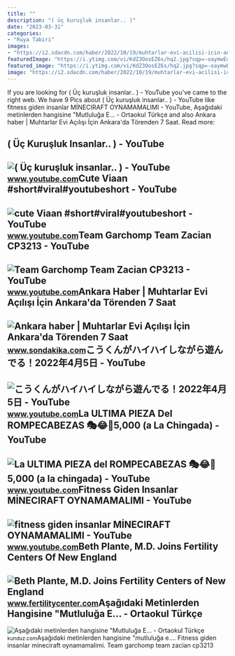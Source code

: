 ```yaml
---
title: ""
description: "( üç kuruşluk insanlar.. )"
date: "2023-03-31"
categories:
- "Ruya Tabiri"
images:
- "https://i2.sdacdn.com/haber/2022/10/19/muhtarlar-evi-acilisi-icin-ankara-da-torenden-15370543_amp.jpg"
featuredImage: "https://i.ytimg.com/vi/KdZ3OosEZ6s/hq2.jpg?sqp=-oaymwEoCOADEOgC8quKqQMcGADwAQH4Ad4EgAK4CIoCDAgAEAEYZSBMKGMwDw==&amp;rs=AOn4CLCfzFvJaPoNerKMbSKycXF-fCyaDA"
featured_image: "https://i.ytimg.com/vi/KdZ3OosEZ6s/hq2.jpg?sqp=-oaymwEoCOADEOgC8quKqQMcGADwAQH4Ad4EgAK4CIoCDAgAEAEYZSBMKGMwDw==&amp;rs=AOn4CLCfzFvJaPoNerKMbSKycXF-fCyaDA"
image: "https://i2.sdacdn.com/haber/2022/10/19/muhtarlar-evi-acilisi-icin-ankara-da-torenden-15370543_amp.jpg"
---
```


If you are looking for ( Üç kuruşluk insanlar.. ) - YouTube you've came to the right web. We have 9 Pics about ( Üç kuruşluk insanlar.. ) - YouTube like fitness giden insanlar MİNECIRAFT OYNAMAMALIMI - YouTube, Aşağıdaki metinlerden hangisine "Mutluluğa E... - Ortaokul Türkçe and also Ankara haber | Muhtarlar Evi Açılışı İçin Ankara'da Törenden 7 Saat. Read more:

( Üç Kuruşluk Insanlar.. ) - YouTube
------------------------------------

 ![( Üç kuruşluk insanlar.. ) - YouTube](https://i.ytimg.com/vi/65PMCeSmkRQ/hqdefault.jpg?sqp=-oaymwEmCOADEOgC8quKqQMa8AEB-AH-BIAC4AOKAgwIABABGGUgTig6MA8=&rs=AOn4CLAFcn8lV8yiB4ZZHjvzg827Cl7Fcg) <small>www.youtube.com</small>Cute Viaan #short#viral#youtubeshort - YouTube
----------------------------------------------

 ![cute Viaan #short#viral#youtubeshort - YouTube](https://i.ytimg.com/vi/oPb6FcYADA0/hq2.jpg?sqp=-oaymwEoCOADEOgC8quKqQMcGADwAQH4Ac4FgAKACooCDAgAEAEYZSBdKE4wDw==&rs=AOn4CLCUQw-VGHZGEBpxjRVtchxVuCjbhQ) <small>www.youtube.com</small>Team Garchomp Team Zacian CP3213 - YouTube
------------------------------------------

 ![Team Garchomp Team Zacian CP3213 - YouTube](https://i.ytimg.com/vi/HYLCwcE-Dgc/maxres2.jpg?sqp=-oaymwEoCIAKENAF8quKqQMcGADwAQH4AYwCgALgA4oCDAgAEAEYRSBHKGUwDw==&rs=AOn4CLC_ulBvmvqa2cf2uT56Qfk3FCYaDA) <small>www.youtube.com</small>Ankara Haber | Muhtarlar Evi Açılışı İçin Ankara'da Törenden 7 Saat
-------------------------------------------------------------------

 ![Ankara haber | Muhtarlar Evi Açılışı İçin Ankara'da Törenden 7 Saat](https://i2.sdacdn.com/haber/2022/10/19/muhtarlar-evi-acilisi-icin-ankara-da-torenden-15370543_amp.jpg) <small>www.sondakika.com</small>こうくんがハイハイしながら遊んでる！2022年4月5日 - YouTube
-------------------------------------

 ![こうくんがハイハイしながら遊んでる！2022年4月5日 - YouTube](https://i.ytimg.com/vi/H2fAEMesIjo/maxresdefault.jpg?sqp=-oaymwEmCIAKENAF8quKqQMa8AEB-AH-CYAC0AWKAgwIABABGGUgXyhTMA8=&rs=AOn4CLCJYSghky0o-ilndxvg6fCYAda1ug) <small>www.youtube.com</small>La ULTIMA PIEZA Del ROMPECABEZAS 🎭😂🧘5,000 (a La Chingada) - YouTube
-------------------------------------------------------------------

 ![La ULTIMA PIEZA del ROMPECABEZAS 🎭😂🧘5,000 (a la chingada) - YouTube](https://i.ytimg.com/vi/KdZ3OosEZ6s/hq2.jpg?sqp=-oaymwEoCOADEOgC8quKqQMcGADwAQH4Ad4EgAK4CIoCDAgAEAEYZSBMKGMwDw==&rs=AOn4CLCfzFvJaPoNerKMbSKycXF-fCyaDA) <small>www.youtube.com</small>Fitness Giden Insanlar MİNECIRAFT OYNAMAMALIMI - YouTube
--------------------------------------------------------

 ![fitness giden insanlar MİNECIRAFT OYNAMAMALIMI - YouTube](https://i.ytimg.com/vi/DJuxybfXdGw/maxresdefault.jpg) <small>www.youtube.com</small>Beth Plante, M.D. Joins Fertility Centers Of New England
--------------------------------------------------------

 ![Beth Plante, M.D. Joins Fertility Centers of New England](https://www.fertilitycenter.com/uploads/2014/05/DrPlante_blog1.jpg) <small>www.fertilitycenter.com</small>Aşağıdaki Metinlerden Hangisine "Mutluluğa E... - Ortaokul Türkçe
-----------------------------------------------------------------

 ![Aşağıdaki metinlerden hangisine "Mutluluğa E... - Ortaokul Türkçe](https://media.kunduz.com/media/question/raw/20211211060609734145-2370573.jpeg?h=512) <small>kunduz.com</small>Aşağıdaki metinlerden hangisine "mutluluğa e.... Fitness giden insanlar mi̇neciraft oynamamalimi. Team garchomp team zacian cp3213
